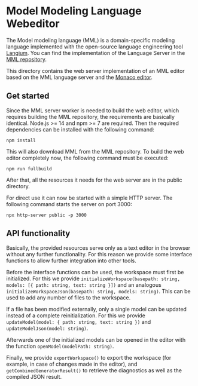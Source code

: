 # Model Modeling Language Webeditor

The Model modeling language (MML) is a domain-specific modeling language implemented with the open-source
language engineering tool [Langium](https://langium.org/). You can find the implementation of the Language Server in
the [MML repository](https://github.com/JanikNex/model-modeling-language).

This directory contains the web server implementation of an MML editor based on the MML language server and
the [Monaco editor](https://github.com/microsoft/monaco-editor).

## Get started

Since the MML server worker is needed to build the web editor, which requires building the MML repository, the
requirements are basically identical. Node.js >= 14 and npm >= 7 are required. Then the required dependencies can
be installed with the following command:

```shell
npm install
```

This will also download MML from the MML repository.
To build the web editor completely now, the following command must be executed:

```shell
npm run fullbuild
```

After that, all the resources it needs for the web server are in the public directory.

For direct use it can now be started with a simple HTTP server. The following command starts the server on port 3000:

```shell
npx http-server public -p 3000
```

## API functionality

Basically, the provided resources serve only as a text editor in the browser without any further
functionality. For this reason we provide some interface functions to allow further integration into other tools.

Before the interface functions can be used, the workspace must first be initialized. For this we provide
`initializeWorkspace(basepath: string, models: [{ path: string, text: string }])` and an
analogous `initializeWorkspaceJson(basepath: string, models: string)`. This can be used to add any number of files
to the workspace.

If a file has been modified externally, only a single model can be updated instead of a complete reinitialization.
For this we provide `updateModel(model: { path: string, text: string })` and `updateModelJson(model: string)`.

Afterwards one of the initialized models can be opened in the editor with the function `openModel(modelPath: string)`.

Finally, we provide `exportWorkspace()` to export the workspace (for example, in case of changes 
made in the editor), and `getCombinedGeneratorResult()` to retrieve the diagnostics as well as the compiled JSON result.